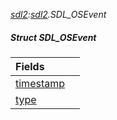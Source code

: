 _[sdl2](../../modules/sdl2/sdl2-module.md):[sdl2](../../modules/sdl2/sdl2-module.md).SDL\_OSEvent_
##### Struct SDL\_OSEvent

| Fields | |
|:---|:---|
| [timestamp](sdl2-sdl_osevent-timestamp.md) |  |
| [type](sdl2-sdl_osevent-type.md) |  |
